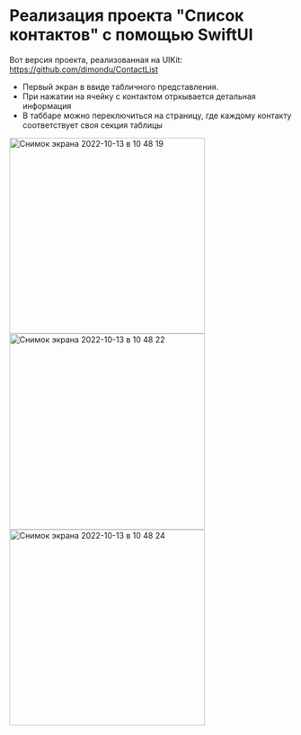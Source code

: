 # Реализация проекта "Список контактов" с помощью SwiftUI

Вот версия проекта, реализованная на UIKit: https://github.com/dimondu/ContactList

- Первый экран в ввиде табличного представления. 
- При нажатии на ячейку с контактом отркывается детальная информация
- В таббаре можно переключиться на страницу, где каждому контакту соответствует своя секция таблицы

<img width="348" alt="Снимок экрана 2022-10-13 в 10 48 19" src="https://user-images.githubusercontent.com/34001634/195534961-9d679382-c09a-4726-9870-be2c5b58115c.png">
<img width="348" alt="Снимок экрана 2022-10-13 в 10 48 22" src="https://user-images.githubusercontent.com/34001634/195534977-6cc02645-9bba-4f3b-b480-5762ae8caa53.png">
<img width="348" alt="Снимок экрана 2022-10-13 в 10 48 24" src="https://user-images.githubusercontent.com/34001634/195534997-147fdfcc-881a-4ca2-945d-0b40125ee644.png">

